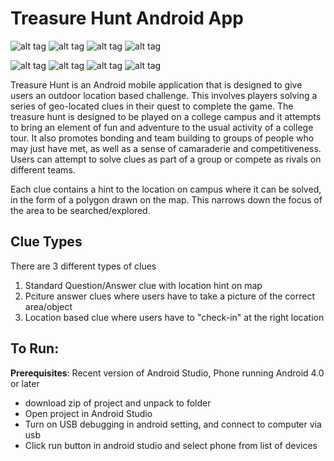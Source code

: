 # Treasure Hunt Android App 

![alt tag](https://raw.githubusercontent.com/kujosHeist/android-treasure-hunt/master/screens/pic0.png)
![alt tag](https://raw.githubusercontent.com/kujosHeist/android-treasure-hunt/master/screens/pic1.png)
![alt tag](https://raw.githubusercontent.com/kujosHeist/android-treasure-hunt/master/screens/pic2.png)
![alt tag](https://raw.githubusercontent.com/kujosHeist/android-treasure-hunt/master/screens/pic3.png)

![alt tag](https://raw.githubusercontent.com/kujosHeist/android-treasure-hunt/master/screens/pic4.png)
![alt tag](https://raw.githubusercontent.com/kujosHeist/android-treasure-hunt/master/screens/pic5.png)
![alt tag](https://raw.githubusercontent.com/kujosHeist/android-treasure-hunt/master/screens/pic6.png)
![alt tag](https://raw.githubusercontent.com/kujosHeist/android-treasure-hunt/master/screens/pic7.png)



Treasure Hunt is an Android mobile application that is designed to give users an outdoor location based challenge. This involves players solving a series of geo-located clues in their quest to complete the game.
The treasure hunt is designed to be played on a college campus and it attempts to bring an element of fun and adventure to the usual activity of a college tour. It also promotes bonding and team building to groups of people who may just have met, as well as a sense of camaraderie and competitiveness. Users can attempt to solve clues as part of a group or compete as rivals on different teams.

Each clue contains a hint to the location on campus where it can be solved, in the form of a polygon drawn on the map. This narrows down the focus of the area to be searched/explored.

## Clue Types

There are 3 different types of clues

1. Standard Question/Answer clue with location hint on map
2. Pciture answer clues where users have to take a picture of the correct area/object
3. Location based clue where users have to "check-in" at the right location




## To Run:

**Prerequisites**: Recent version of Android Studio, Phone running Android 4.0 or later

* download zip of project and unpack to folder
* Open project in Android Studio
* Turn on USB debugging in android setting, and connect to computer via usb
* Click run button in android studio and select phone from list of devices


